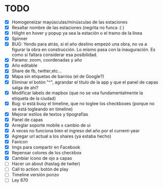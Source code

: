 TODO
=====

- [x] Homogeneizar mayúsculas/minúsculas de las estaciones
- [x] Resaltar nombre de las estaciones (negrita no funca :( )
- [x] Hilight en hover y popup ya sea la estación o el tramo de la línea
- [x] Spinner
- [x] BUG: Yendo para atrás, si el año destino empezó una obra, no va a figurar la obra en construcción.
    Lo mismo pasa con la inauguración. Es como si faltara considerar esa posibilidad.
- [x] Params: zoom, coordenadas y año
- [x] Año editable
- [x] Share de fb, twitter,etc...
- [x] Mapa sin etiquetas de barrios (el de Google?)
- [x] Eliminar el botón "^", agrandar el título de la app y que el panel de capas salga de ahí?
- [x] Modificar labels de mapbox (que no se vea fundamentalmente la etiqueta de la ciudad)
- [x] Bug: si está busy el timeline, que no toglee los checkboxes (porque no se está togleando en timeline)
- [x] Mejorar estilos de textos y tipografías
- [x] Panel de capas
- [x] Arreglar soporte mobile x cambio de ui
- [x] A veces no funciona bien el ingreso del año por el current-year
- [x] Agregar url actual a los shares (ya estaba hecho)
- [x] Favicon
- [x] Imgs para compartir en Facebook
- [x] Repensar colores de los checkbox
- [x] Cambiar ícono de ojo a capas
- [ ] Hacer un about (hastag de twiter)
- [ ] Call to action: botón de play
- [ ] Timeline versión ponzo
- [ ] Ley 670
